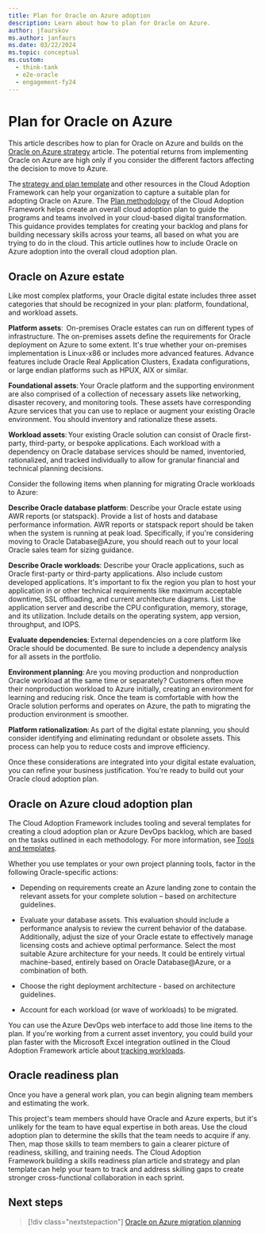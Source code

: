 ```yaml
---
title: Plan for Oracle on Azure adoption
description: Learn about how to plan for Oracle on Azure.
author: jfaurskov
ms.author: janfaurs
ms.date: 03/22/2024
ms.topic: conceptual
ms.custom: 
  - think-tank
  - e2e-oracle
  - engagement-fy24
--- 
```


# Plan for Oracle on Azure

This article describes how to plan for Oracle on Azure and builds on the [Oracle on Azure strategy](oracle-landing-zone-strategy.md) article. The potential returns from implementing Oracle on Azure are high only if you consider the different factors affecting the decision to move to Azure.

The [strategy and plan template](https://raw.githubusercontent.com/microsoft/CloudAdoptionFramework/main/plan/cloud-adoption-framework-strategy-and-plan-template.docx) and other resources in the Cloud Adoption Framework can help your organization to capture a suitable plan for adopting Oracle on Azure. The [Plan methodology](/azure/cloud-adoption-framework/plan) of the Cloud Adoption Framework helps create an overall cloud adoption plan to guide the programs and teams involved in your cloud-based digital transformation. This guidance provides templates for creating your backlog and plans for building necessary skills across your teams, all based on what you are trying to do in the cloud. This article outlines how to include Oracle on Azure adoption into the overall cloud adoption plan.

## Oracle on Azure estate

Like most complex platforms, your Oracle digital estate includes three asset categories that should be recognized in your plan: platform, foundational, and workload assets.

**Platform assets**:  On-premises Oracle estates can run on different types of infrastructure. The on-premises assets define the requirements for Oracle deployment on Azure to some extent. It's true whether your on-premises implementation is Linux-x86 or includes more advanced features. Advance features include Oracle Real Application Clusters, Exadata configurations, or large endian platforms such as HPUX, AIX or similar.

**Foundational assets**: Your Oracle platform and the supporting environment are also comprised of a collection of necessary assets like networking, disaster recovery, and monitoring tools. These assets have corresponding Azure services that you can use to replace or augment your existing Oracle environment. You should inventory and rationalize these assets.

**Workload assets**: Your existing Oracle solution can consist of Oracle first-party, third-party, or bespoke applications. Each workload with a dependency on Oracle database services should be named, inventoried, rationalized, and tracked individually to allow for granular financial and technical planning decisions.

Consider the following items when planning for migrating Oracle workloads to Azure:

**Describe Oracle database platform**: Describe your Oracle estate using AWR reports (or statspack). Provide a list of hosts and database performance information. AWR reports or statspack report should be taken when the system is running at peak load. Specifically, if you're considering moving to Oracle Database@Azure, you should reach out to your local Oracle sales team for sizing guidance.

**Describe Oracle workloads**: Describe your Oracle applications, such as Oracle first-party or third-party applications. Also include custom developed applications. It's important to fix the region you plan to host your application in or other technical requirements like maximum acceptable downtime, SSL offloading, and current architecture diagrams. List the application server and describe the CPU configuration, memory, storage, and its utilization. Include details on the operating system, app version, throughput, and IOPS.

**Evaluate dependencies**: External dependencies on a core platform like Oracle should be documented. Be sure to include a dependency analysis for all assets in the portfolio.  

**Environment planning**: Are you moving production and nonproduction Oracle workload at the same time or separately? Customers often move their nonproduction workload to Azure initially, creating an environment for learning and reducing risk. Once the team is comfortable with how the Oracle solution performs and operates on Azure, the path to migrating the production environment is smoother.

**Platform rationalization**: As part of the digital estate planning, you should consider identifying and eliminating redundant or obsolete assets. This process can help you to reduce costs and improve efficiency.

Once these considerations are integrated into your digital estate evaluation, you can refine your business justification. You're ready to build out your Oracle cloud adoption plan.

## Oracle on Azure cloud adoption plan

The Cloud Adoption Framework includes tooling and several templates for creating a cloud adoption plan or Azure DevOps backlog, which are based on the tasks outlined in each methodology. For more information, see [Tools and templates](/azure/cloud-adoption-framework/resources/tools-templates#plan).

Whether you use templates or your own project planning tools, factor in the following Oracle-specific actions:

- Depending on requirements create an Azure landing zone to contain the relevant assets for your complete solution – based on architecture guidelines.

- Evaluate your database assets. This evaluation should include a performance analysis to review the current behavior of the database. Additionally, adjust the size of your Oracle estate to effectively manage licensing costs and achieve optimal performance. Select the most suitable Azure architecture for your needs. It could be entirely virtual machine-based, entirely based on Oracle Database@Azure, or a combination of both.

- Choose the right deployment architecture - based on architecture guidelines.

- Account for each workload (or wave of workloads) to be migrated.

You can use the Azure DevOps web interface to add those line items to the plan. If you're working from a current asset inventory, you could build your plan faster with the Microsoft Excel integration outlined in the Cloud Adoption Framework article about [tracking workloads](../../plan/workloads.md).

## Oracle readiness plan

Once you have a general work plan, you can begin aligning team members and estimating the work.

This project's team members should have Oracle and Azure experts, but it's unlikely for the team to have equal expertise in both areas. Use the cloud adoption plan to determine the skills that the team needs to acquire if any. Then, map those skills to team members to gain a clearer picture of readiness, skilling, and training needs. The Cloud Adoption Framework building a skills readiness plan article and strategy and plan template can help your team to track and address skilling gaps to create stronger cross-functional collaboration in each sprint.

## Next steps

> [!div class="nextstepaction"]
> [Oracle on Azure migration planning](oracle-migration-planning.md)